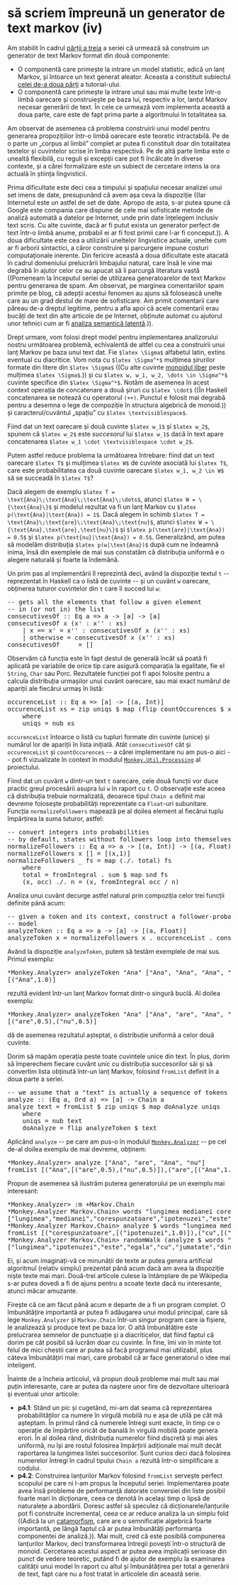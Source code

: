 să scriem împreună un generator de text markov (iv)
===================================================

[markov-iii]: http://lucian.mogosanu.ro/bricks/sa-scriem-impreuna-un-generator-de-text-markov-iii "să scriem împreună un generator de text markov (iii)"
[markov-ii]: http://lucian.mogosanu.ro/bricks/sa-scriem-impreuna-un-generator-de-text-markov-ii "să scriem împreună un generator de text markov (ii)"
[lsa]: http://en.wikipedia.org/wiki/Latent_semantic_analysis "Latent semantic analysis"
[free-monoid]: http://en.wikipedia.org/wiki/Free_monoid "Free monoid"
[monkey-util-processing]: https://github.com/spyked/writer-monkey/blob/article-base/Monkey/Util/Processing.hs "Monkey.Util.Processing"
[monkey-analyzer]: https://github.com/spyked/writer-monkey/blob/article-base/Monkey/Analyzer.hs "Monkey.Analyzer"
[catamorphism]: http://en.wikipedia.org/wiki/Catamorphism "Catamorphism"

Am stabilit în cadrul [părții a treia][markov-iii] a seriei că urmează să construim un generator de text Markov format din două componente:

* O componentă care primește la intrare un model statistic, adică un lanț Markov, și întoarce un text generat aleator. Aceasta a constituit subiectul [celei de-a doua părți][markov-ii] a tutorial-ului.
* O componentă care primește la intrare unul sau mai multe texte într-o limbă oarecare și construiește pe baza lui, respectiv a lor, lanțul Markov necesar generării de text. În cele ce urmează vom implementa această a doua parte, care este de fapt prima parte a algoritmului în totalitatea sa.

Am observat de asemenea că problema construirii unui model pentru generarea propozițiilor într-o limbă oarecare este teoretic intractabilă. Pe de o parte un „corpus al limbii” complet ar putea fi constituit doar din totalitatea textelor și cuvintelor scrise în limba respectivă. Pe de altă parte limba este o unealtă flexibilă, cu reguli și excepții care pot fi încălcate în diverse contexte, și a cărei formalizare este un subiect de cercetare intens la ora actuală în știința lingvisticii.

Prima dificultate este deci cea a timpului și spațiului necesar analizei unui set imens de date, presupunând că avem așa ceva la dispoziție ((Iar Internetul este un astfel de set de date. Apropo de asta, s-ar putea spune că Google este compania care dispune de cele mai sofisticate metode de analiză automată a datelor pe Internet, unde prin date înțelegem inclusiv text scris. Cu alte cuvinte, dacă ar fi putut exista un generator perfect de text într-o limbă anume, probabil ei ar fi fost primii care l-ar fi conceput.)). A doua dificultate este cea a utilizării uneltelor lingvistice actuale, unelte cum ar fi arborii sintactici, a căror construire și parcurgere impune costuri computaționale inerente. Din fericire această a doua dificultate este atacată în cadrul domeniului prelucrării limbajului natural, care însă le vine mai degrabă în ajutor celor ce au apucat să îi parcurgă literatura vastă ((Pomeneam la începutul seriei de utilizarea generatoarelor de text Markov pentru generarea de spam. Am observat, pe marginea comentariilor spam primite pe blog, că adepții acestui fenomen au ajuns să folosească unelte care au un grad destul de mare de sofisticare. Am primit comentarii care păreau de-a dreptul legitime, pentru a afla apoi că acele comentarii erau bucăți de text din alte articole de pe Internet, obținute automat cu ajutorul unor tehnici cum ar fi [analiza semantică latentă][lsa].)).

Drept urmare, vom folosi drept model pentru implementarea analizorului nostru următoarea problemă, echivalentă de altfel cu cea a construirii unui lanț Markov pe baza unui text dat. Fie `$latex \Sigma$` alfabetul latin, extins eventual cu diacritice. Vom nota cu `$latex \Sigma^*$` mulțimea șirurilor formate din litere din `$latex \Sigma$` ((Cu alte cuvinte [monoidul liber][free-monoid] peste mulțimea `$latex \Sigma$`.)) și cu `$latex w, w_1, w_2, \dots \in \Sigma^*$` cuvinte specifice din `$latex \Sigma^*$`. Notăm de asemenea în acest context operația de concatenare a două șiruri cu `$latex \cdot$` ((În Haskell concatenarea se notează cu operatorul `(++)`. Punctul e folosit mai degrabă pentru a desemna o lege de compoziție în structura algebrică de monoid.)) și caracterul/cuvântul „spațiu” cu `$latex \textvisiblespace$`.

Fiind dat un text oarecare și două cuvinte `$latex w_1$` și `$latex w_2$`, spunem că `$latex w_2$` este *succesorul* lui `$latex w_1$` dacă în text apare concatenarea `$latex w_1 \cdot \textvisiblespace \cdot w_2$`.

Putem astfel reduce problema la următoarea întrebare: fiind dat un text oarecare `$latex T$` și mulțimea `$latex W$` de cuvinte asociată lui `$latex T$`, care este probabilitatea ca două cuvinte oarecare `$latex w_1, w_2 \in W$` să se succeadă în `$latex T$`?

Dacă alegem de exemplu `$latex T = \text{Ana}\;\text{Ana}\;\text{Ana}\;\dots$`, atunci `$latex W = \{\text{Ana}\}$` și modelul rezultat va fi un lanț Markov cu `$latex p(\text{Ana}|\text{Ana}) = 1$`. Dacă alegem în schimb `$latex T = \text{Ana}\;\text{are}\;\text{Ana}\;\text{nu}$`, atunci `$latex W = \{\text{Ana},\text{are},\text{nu}\}$` și `$latex p(\text{are}|\text{Ana}) = 0.5$` și `$latex p(\text{nu}|\text{Ana}) = 0.5$`. Generalizând, am putea să modelăm distribuția `$latex p(w|\text{Ana})$` după cum ne îndeamnă inima, însă din exemplele de mai sus constatăm că distribuția uniformă e o alegere naturală și foarte la îndemână.

Un prim pas al implementării îl reprezintă deci, având la dispoziție textul `t` -- reprezentat în Haskell ca o listă de cuvinte -- și un cuvânt `w` oarecare, obținerea tuturor cuvintelor din `t` care îi succed lui `w`:

<pre lang="haskell">
-- gets all the elements that follow a given element
-- in (or not in) the list
consecutivesOf :: Eq a => a -> [a] -> [a]
consecutivesOf x (x' : x'' : xs)
    | x == x' = x'' : consecutivesOf x (x'' : xs)
    | otherwise = consecutivesOf x (x'' : xs)
consecutivesOf _ _ = []
</pre>

Observăm că funcția este în fapt destul de generală încât să poată fi aplicată pe variabile de orice tip care asigură comparația la egalitate, fie el `String`, `Char` sau Porc. Rezultatele funcției pot fi apoi folosite pentru a calcula distribuția urmașilor unui cuvânt oarecare, sau mai exact numărul de apariții ale fiecărui urmaș în listă:

<pre lang="haskell">
occurenceList :: Eq a => [a] -> [(a, Int)]
occurenceList xs = zip uniqs $ map (flip countOccurences $ xs) uniqs
    where
    uniqs = nub xs
</pre>

`occurenceList` întoarce o listă cu tupluri formate din cuvinte (unice) și numărul lor de apariții în lista inițială. Atât `consecutivesOf` cât și `occurenceList` și `countOccurences` -- a cărei implementare nu am pus-o aici -- pot fi vizualizate în context în modulul [`Monkey.Util.Processing`][monkey-util-processing] al proiectului.

Fiind dat un cuvânt `w` dintr-un text `t` oarecare, cele două funcții vor duce practic greul procesării asupra lui `w` în raport cu `t`. O observație este aceea că distribuția trebuie normalizată, deoarece tipul `Chain a` definit mai devreme folosește probabilități reprezentate ca `Float`-uri subunitare. Funcția `normalizeFollowers` mapează pe al doilea element al fiecărui tuplu împărțirea la suma tuturor, astfel:

<pre lang="haskell">
-- convert integers into probabilities
-- by default, states without followers loop into themselves (first equation)
normalizeFollowers :: Eq a => a -> [(a, Int)] -> [(a, Float)]
normalizeFollowers x [] = [(x,1)]
normalizeFollowers _ fs = map (./. total) fs
    where
    total = fromIntegral . sum $ map snd fs
    (x, occ) ./. n = (x, fromIntegral occ / n)
</pre>

Analiza unui cuvânt decurge astfel natural prin compoziția celor trei funcții definite până acum:

<pre lang="haskell">
-- given a token and its context, construct a follower-probability
-- model
analyzeToken :: Eq a => a -> [a] -> [(a, Float)]
analyzeToken x = normalizeFollowers x . occurenceList . consecutivesOf x
</pre>

Având la dispoziție `analyzeToken`, putem să testăm exemplele de mai sus. Primul exemplu:

<pre lang="haskell">
*Monkey.Analyzer> analyzeToken "Ana" ["Ana", "Ana", "Ana", "Ana", "Ana"]
[("Ana",1.0)]
</pre>

rezultă evident într-un lanț Markov format dintr-o singură buclă. Al doilea exemplu:

<pre lang="haskell">
*Monkey.Analyzer> analyzeToken "Ana" ["Ana", "are", "Ana", "nu"]
[("are",0.5),("nu",0.5)]
</pre>

dă de asemenea rezultatul așteptat, o distribuție uniformă a celor două cuvinte.

Dorim să mapăm operația peste toate cuvintele unice din text. În plus, dorim să împerechem fiecare cuvânt unic cu distribuția succesorilor săi și să convertim lista obținută într-un lanț Markov, folosind `fromList` definit în a doua parte a seriei.

<pre lang="haskell">
-- we assume that a "text" is actually a sequence of tokens
analyze :: (Eq a, Ord a) => [a] -> Chain a
analyze text = fromList $ zip uniqs $ map doAnalyze uniqs
    where
    uniqs = nub text
    doAnalyze = flip analyzeToken $ text
</pre>

Aplicând `analyze` -- pe care am pus-o în modulul [`Monkey.Analyzer`][monkey-analyzer] -- pe cel de-al doilea exemplu de mai devreme, obținem:

<pre lang="haskell">
*Monkey.Analyzer> analyze ["Ana", "are", "Ana", "nu"]
fromList [("Ana",[("are",0.5),("nu",0.5)]),("are",[("Ana",1.0)]),("nu",[("nu",1.0)])]
</pre>

Propun de asemenea să ilustrăm puterea generatorului pe un exemplu mai interesant:

<pre lang="haskell">
*Monkey.Analyzer> :m +Markov.Chain 
*Monkey.Analyzer Markov.Chain> words "lungimea medianei corespunzatoare ipotenuzei este egala cu jumatate din lungimea ipotenuzei"
["lungimea","medianei","corespunzatoare","ipotenuzei","este","egala","cu","jumatate","din","lungimea","ipotenuzei"]
*Monkey.Analyzer Markov.Chain> analyze $ words "lungimea medianei corespunzatoare ipotenuzei este egala cu jumatate din lungimea ipotenuzei"
fromList [("corespunzatoare",[("ipotenuzei",1.0)]),("cu",[("jumatate",1.0)]),("din",[("lungimea",1.0)]),("egala",[("cu",1.0)]),("este",[("egala",1.0)]),("ipotenuzei",[("este",1.0)]),("jumatate",[("din",1.0)]),("lungimea",[("medianei",0.5),("ipotenuzei",0.5)]),("medianei",[("corespunzatoare",1.0)])]
*Monkey.Analyzer Markov.Chain> randomWalk (analyze $ words "lungimea medianei corespunzatoare ipotenuzei este egala cu jumatate din lungimea ipotenuzei") "lungimea" 10
["lungimea","ipotenuzei","este","egala","cu","jumatate","din","lungimea","medianei","corespunzatoare"]
</pre>

Ei, și acum imaginați-vă ce minunății de texte ar putea genera artificial algoritmul (relativ simplu) prezentat până acum dacă am avea la dispoziție niște texte mai mari. Două-trei articole culese la întâmplare de pe Wikipedia s-ar putea dovedi a fi de ajuns pentru a scoate texte dacă nu interesante, atunci măcar amuzante.

Firește că ce am făcut până acum e departe de a fi un program complet. O îmbunătățire importantă ar putea fi adăugarea unui modul principal, care să lege `Monkey.Analyzer` și `Markov.Chain` într-un singur program care ia fișiere, le analizează și produce text pe baza lor. O altă îmbunătățire este prelucrarea semnelor de punctuație și a diacriticelor, dat fiind faptul că dorim pe cât posibil să lucrăm doar cu cuvinte. În fine, îmi vin în minte tot felul de mici chestii care ar putea să facă programul mai utilizabil, plus câteva îmbunătățiri mai mari, care probabil că ar face generatorul o idee mai inteligent.

Înainte de a încheia articolul, vă propun două probleme mai mult sau mai puțin interesante, care ar putea da naștere unor fire de dezvoltare ulterioară și eventual unor articole:

* **p4.1**: Stând un pic și cugetând, mi-am dat seama că reprezentarea probabilităților ca numere în virgulă mobilă nu e așa de utilă pe cât mă așteptam. În primul rând că numerele întregi sunt exacte, în timp ce o operație de împărțire oricât de banală în virgulă mobilă poate genera erori. În al doilea rând, distribuția numerelor fiind discretă și mai ales uniformă, nu își are rostul folosirea împărțirii adiționale mai mult decât raportarea la lungimea listei succesorilor. Sunt curios deci dacă folosirea numerelor întregi în cadrul tipului `Chain a` rezultă într-o simplificare a codului.
* **p4.2**: Construirea lanțurilor Markov folosind `fromList` servește perfect scopului pe care ni l-am propus la începutul seriei. Implementarea poate avea însă probleme de performanță datorate conversiei din liste posibil foarte mari în dicționare, ceea ce denotă în același timp o lipsă de naturalețe a abordării. Doresc astfel să speculez că dicționarele/lanțurile pot fi construite incremental, ceea ce ar reduce analiza la un simplu fold ((Adică la un [catamorfism][catamorphism], care are o semnificație algebrică foarte importantă, pe lângă faptul că ar putea îmbunătăți performanța componentei de analiză.)). Mai mult, cred că este posibilă compunerea lanțurilor Markov, deci transformarea întregii povești într-o structură de monoid. Cercetarea acestui aspect ar putea avea implicații serioase din punct de vedere teoretic, putând fi de ajutor de exemplu la examinarea calității unui model în raport cu altul și îmbunătățirea per total a generării de text, fapt care nu a fost tratat în articolele din această serie.
